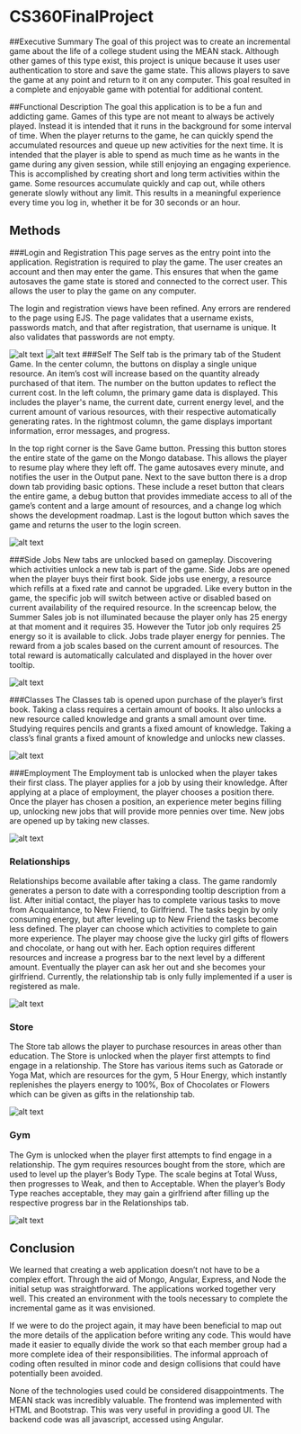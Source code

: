 # CS360FinalProject

##Executive Summary
The goal of this project was to create an incremental game about the life of a college student using the MEAN stack. Although other games of this type exist, this project is unique because it
uses user authentication to store and save the game state. This allows players to save the
game at any point and return to it on any computer. This goal resulted in a complete and
enjoyable game with potential for additional content.

##Functional Description
The goal this application is to be a fun and addicting game. Games of this type are not meant to
always be actively played. Instead it is intended that it runs in the background for some interval
of time. When the player returns to the game, he can quickly spend the accumulated resources
and queue up new activities for the next time. It is intended that the player is able to spend as
much time as he wants in the game during any given session, while still enjoying an engaging
experience. 
This is accomplished by creating short and long term activities within the game.
Some resources accumulate quickly and cap out, while others generate slowly without any limit. This results in a meaningful experience every time you log in, whether it be for 30 seconds or an
hour.

## Methods
###Login and Registration
This page serves as the entry point into the application. Registration is required to play the
game. The user creates an account and then may enter the game. This ensures that when the
game autosaves the game state is stored and connected to the correct user. This allows the
user to play the game on any computer.

The login and registration views have been refined. Any errors are rendered to the page using
EJS. The page validates that a username exists, passwords match, and that after registration,
that username is unique. It also validates that passwords are not empty.

![alt text](https://github.com/kylerichey/CS360FinalProject/blob/master/images/image10.png)
![alt text](https://github.com/kylerichey/CS360FinalProject/blob/master/images/image07.png)
###Self
The Self tab is the primary tab of the Student Game. In the center column, the buttons on
display a single unique resource. An item’s cost will increase based on the quantity already
purchased of that item. The number on the button updates to reflect the current cost. In the left
column, the primary game data is displayed. This includes the player's name, the current date,
current energy level, and the current amount of various resources, with their respective
automatically generating rates. In the rightmost column, the game displays important
information, error messages, and progress.

In the top right corner is the Save Game button. Pressing this button stores the entire state of
the game on the Mongo database. This allows the player to resume play where they left off. The
game autosaves every minute, and notifies the user in the Output pane. Next to the save button
there is a drop down tab providing basic options. These include a reset button that clears the
entire game, a debug button that provides immediate access to all of the game’s content and a
large amount of resources, and a change log which shows the development roadmap. Last is
the logout button which saves the game and returns the user to the login screen.


![alt text](https://github.com/kylerichey/CS360FinalProject/blob/master/images/image05.png)

###Side Jobs
New tabs are unlocked based on gameplay. Discovering which activities unlock a new tab is
part of the game. Side Jobs are opened when the player buys their first book. Side jobs use
energy, a resource which refills at a fixed rate and cannot be upgraded. Like every button in the
game, the specific job will switch between active or disabled based on current availability of the
required resource. In the screencap below, the Summer Sales job is not illuminated because the
player only has 25 energy at that moment and it requires 35. However the Tutor job only
requires 25 energy so it is available to click. Jobs trade player energy for pennies. The reward
from a job scales based on the current amount of resources. The total reward is automatically
calculated and displayed in the hover over tooltip.


![alt text](https://github.com/kylerichey/CS360FinalProject/blob/master/images/image12.png)

###Classes
The Classes tab is opened upon purchase of the player’s first book. Taking a class requires a
certain amount of books. It also unlocks a new resource called knowledge and grants a small
amount over time. Studying requires pencils and grants a fixed amount of knowledge. Taking a
class’s final grants a fixed amount of knowledge and unlocks new classes.

![alt text](https://github.com/kylerichey/CS360FinalProject/blob/master/images/image16.png)

###Employment
The Employment tab is unlocked when the player takes their first class. The player applies for a
job by using their knowledge. After applying at a place of employment, the player chooses a
position there. Once the player has chosen a position, an experience meter begins filling up,
unlocking new jobs that will provide more pennies over time. New jobs are opened up by taking
new classes.


![alt text](https://github.com/kylerichey/CS360FinalProject/blob/master/images/image06.png)


### Relationships
Relationships become available after taking a class. The game randomly generates a person to
date with a corresponding tooltip description from a list. After initial contact, the player has to
complete various tasks to move from Acquaintance, to New Friend, to Girlfriend. The tasks
begin by only consuming energy, but after leveling up to New Friend the tasks become less
defined. The player can choose which activities to complete to gain more experience. The
player may choose give the lucky girl gifts of flowers and chocolate, or hang out with her. Each
option requires different resources and increase a progress bar to the next level by a different
amount. Eventually the player can ask her out and she becomes your girlfriend. Currently, the
relationship tab is only fully implemented if a user is registered as male.

![alt text](https://github.com/kylerichey/CS360FinalProject/blob/master/images/image01.png)


### Store
The Store tab allows the player to purchase resources in areas other than education. The Store
is unlocked when the player first attempts to find engage in a relationship. The Store has
various items such as Gatorade or Yoga Mat, which are resources for the gym, 5 Hour Energy,
which instantly replenishes the players energy to 100%, Box of Chocolates or Flowers which
can be given as gifts in the relationship tab.

![alt text](https://github.com/kylerichey/CS360FinalProject/blob/master/images/image15.png)


### Gym
The Gym is unlocked when the player first attempts to find engage in a relationship. The gym
requires resources bought from the store, which are used to level up the player’s Body Type.
The scale begins at Total Wuss, then progresses to Weak, and then to Acceptable. When the
player’s Body Type reaches acceptable, they may gain a girlfriend after filling up the respective
progress bar in the Relationships tab.

![alt text](https://github.com/kylerichey/CS360FinalProject/blob/master/images/image09.png)


## Conclusion
We learned that creating a web application doesn’t not have to be a complex effort. Through the
aid of Mongo, Angular, Express, and Node the initial setup was straightforward. The
applications worked together very well. This created an environment with the tools necessary to
complete the incremental game as it was envisioned.

If we were to do the project again, it may have been beneficial to map out the more details of
the application before writing any code. This would have made it easier to equally divide the
work so that each member group had a more complete idea of their responsibilities. The
informal approach of coding often resulted in minor code and design collisions that could have
potentially been avoided.

None of the technologies used could be considered disappointments. The MEAN stack was
incredibly valuable. The frontend was implemented with HTML and Bootstrap. This was very
useful in providing a good UI. The backend code was all javascript, accessed using Angular.
